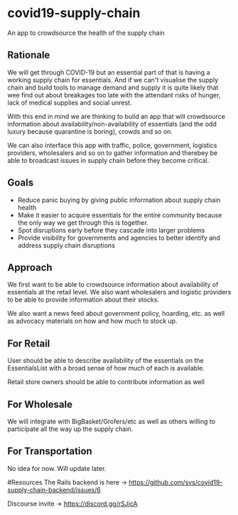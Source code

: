 # covid19-supply-chain
An app to crowdsource the health of the supply chain

## Rationale
We will get through COVID-19 but an essential part of that is having a working supply chain for essentials. And if we can't visualise the supply chain and build tools to manage demand and supply it is quite likely that wee find out about breakages too late with the attendant risks of hunger, lack of medical supplies and social unrest.

With this end in mind we are thinking to build an app that will crowdsource information about availability/non-availability of essentials (and the odd luxury because quarantine is boring), crowds and so on.

We can also interface this app with traffic, police, government, logistics providers, wholesalers and so on to gather information and therebey be able to broadcast issues in supply chain before they become critical.

## Goals
- Reduce panic buying by giving public information about supply chain health
- Make it easier to acquire essentials for the entire community because the only way we get through this is together.
- Spot disruptions early before they cascade into larger problems
- Provide visibility for governments and agencies to better identify and address supply chain disruptions


## Approach
We first want to be able to crowdsource information about availability of essentials at the retail level. We also want wholesalers and logistic providers to be able to provide information about their stocks.

We also want a news feed about government policy, hoarding, etc. as well as advocacy materials on how and how much to stock up. 

## For Retail
User should be able to describe availability of the essentials on the EssentialsList with a broad sense of how much of each is available.

Retail store owners should be able to contribute information as well

## For Wholesale
We will integrate with BigBasket/Grofers/etc as well as others willing to participate all the way up the supply chain.

## For Transportation
No idea for now. Will update later.

#Resources
The Rails backend is here -> https://github.com/svs/covid19-supply-chain-backend/issues/6


Discourse invite -> https://discord.gg/rSJjcA

